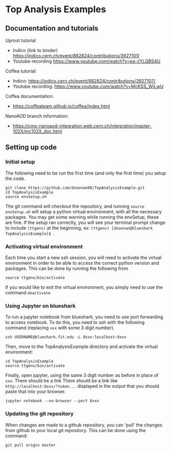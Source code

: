 # Top Analysis Examples

## Documentation and tutorials
Uproot tutorial
 - Indico (link to binder) https://indico.cern.ch/event/882824/contributions/3927101/
 - Youtube recording https://www.youtube.com/watch?v=ea-zYLQBS4U

Coffea tutorial:
 - Indico: https://indico.cern.ch/event/882824/contributions/3927107/
 - Youtube recording: https://www.youtube.com/watch?v=McKSS_WjLwU

Coffea documentation:
 - https://coffeateam.github.io/coffea/index.html

NanoAOD branch information:
 - https://cms-nanoaod-integration.web.cern.ch/integration/master-102X/mc102X_doc.html

## Setting up code

### Initial setup
The following need to be run the first time (and only the first time) you setup the code.  
```
git clone https://github.com/dnoonan08/TopAnalysisExample.git
cd TopAnalysisExample
source envSetup.sh
```
The git command will checkout the repository, and running `source envSetup.sh` will setup a python virtual environment, with all the necessary packages.   You may get some warning while running the envSetup, these are fine.  If the setup ran correctly, you will see your terminal prompt change to include `(ttgenv)` at the beginning, ex: `(ttgenv) [dnoonan@blueshark TopAnalysisExample]$ `. 

### Activating virtual environment
Each time you start a new ssh session, you will need to activate the virtual environment in order to be able to access the correct python version and packages.  This can be done by running the following from 
```
source ttgenv/bin/activate
```
If you would like to exit the virtual environment, you simply need to use the command `deactivate`

### Using Jupyter on blueshark
To run a jupyter notebook from blueshark, you need to use port forwarding to access notebook.  To do this, you need to ssh with the following command (replacing `xxx` with some 3 digit number).
```
ssh USERNAME@blueshark.fit.edu -L 8xxx:localhost:8xxx
```
Then, move to the TopAnalysisExample directory and activate the virtual environment:
```
cd TopAnalysisExample
source ttgenv/bin/activate
```
Finally, open jupyter, using the same 3 digit number as before in place of `xxx`.  There should be a link 
There should be a link like `http://localhost:8xxx/?token...` displayed in the output that you should paste that into your browser.
```
jupyter notebook --no-browser --port 8xxx
```

### Updating the git repository

When changes are made to a github repository, you can 'pull' the changes from github to your local git repository.  This can be done using the command:

```
git pull origin master
```

